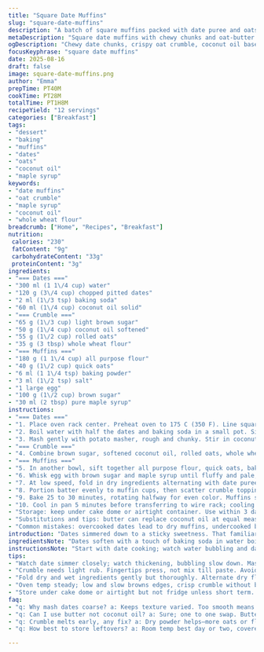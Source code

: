 ```yaml
---
title: "Square Date Muffins"
slug: "square-date-muffins"
description: "A batch of square muffins packed with date puree and oats, topped with a crumbly oat-butter streusel. Dairy swapped for coconut oil gives subtle richness without lactose. Brown sugar balanced with maple syrup for deeper sweetness. Quick oats swap for rolled oats adds rustic texture. Bake until golden, edges crisp, toothpick clean but moist crumb. Rest on wire rack; muffling scents of warm dates and baked oats fill kitchen."
metaDescription: "Square date muffins with chewy chunks and oat-butter crumble. Coconut oil swaps dairy for tender crumb. Maple syrup and brown sugar deepen sweet notes. Rustic texture, golden edges."
ogDescription: "Chewy date chunks, crispy oat crumble, coconut oil base. Square muffins with rustic texture and rich sweetness from maple and brown sugar. Bake low, watch for golden crackle."
focusKeyphrase: "square date muffins"
date: 2025-08-16
draft: false
image: square-date-muffins.png
author: "Emma"
prepTime: PT40M
cookTime: PT28M
totalTime: PT1H8M
recipeYield: "12 servings"
categories: ["Breakfast"]
tags:
- "dessert"
- "baking"
- "muffins"
- "dates"
- "oats"
- "coconut oil"
- "maple syrup"
keywords:
- "date muffins"
- "oat crumble"
- "maple syrup"
- "coconut oil"
- "whole wheat flour"
breadcrumb: ["Home", "Recipes", "Breakfast"]
nutrition: 
 calories: "230"
 fatContent: "9g"
 carbohydrateContent: "33g"
 proteinContent: "3g"
ingredients:
- "=== Dates ==="
- "300 ml (1 1\/4 cup) water"
- "120 g (3\/4 cup) chopped pitted dates"
- "2 ml (1\/3 tsp) baking soda"
- "60 ml (1\/4 cup) coconut oil solid"
- "=== Crumble ==="
- "65 g (1\/3 cup) light brown sugar"
- "50 g (1\/4 cup) coconut oil softened"
- "55 g (1\/2 cup) rolled oats"
- "35 g (3 tbsp) whole wheat flour"
- "=== Muffins ==="
- "180 g (1 1\/4 cup) all purpose flour"
- "40 g (1\/2 cup) quick oats"
- "6 ml (1 1\/4 tsp) baking powder"
- "3 ml (1\/2 tsp) salt"
- "1 large egg"
- "100 g (1\/2 cup) brown sugar"
- "30 ml (2 tbsp) pure maple syrup"
instructions:
- "=== Dates ==="
- "1. Place oven rack center. Preheat oven to 175 C (350 F). Line square muffin pan (12 wells) with paper or silicone cups."
- "2. Boil water with half the dates and baking soda in a small pot. Simmer medium heat, stir to prevent sticking. Watch when dates begin to dissolve into thick, jammy texture — about 8 minutes. Remove from heat."
- "3. Mash gently with potato masher, rough and chunky. Stir in coconut oil chunks to melt slowly, mix well. Set aside to cool slightly while prepping crumble."
- "=== Crumble ==="
- "4. Combine brown sugar, softened coconut oil, rolled oats, whole wheat flour. Rub with fingertips just until mixture clumps lightly. No overmixing; crumbs should hold loosely together."
- "=== Muffins ==="
- "5. In another bowl, sift together all purpose flour, quick oats, baking powder, salt. Toss well for even rise and texture."
- "6. Whisk egg with brown sugar and maple syrup until fluffy and pale, about 3 minutes using electric mixer — slows grainy feel, adds air."
- "7. At low speed, fold in dry ingredients alternating with date puree mixture. Incorporate remaining chopped dates last — bursts of chewy sweetness inside the batter. Avoid overmixing; batter thick, a bit lumpy."
- "8. Portion batter evenly to muffin cups, then scatter crumble topping generously. It will crisp and caramelize, forming golden islands."
- "9. Bake 25 to 30 minutes, rotating halfway for even color. Muffins should rise, edges firm and browned, crumble crunchy and fragrant. Test with toothpick—should come out with moist crumbs but no wet batter."
- "10. Cool in pan 5 minutes before transferring to wire rack; cooling stops carryover cooking and preserves crumb texture."
- "Storage: keep under cake dome or airtight container. Use within 3 days for best texture, reheat briefly to revive crumb."
- "Substitutions and tips: butter can replace coconut oil at equal measure. Use regular oats if rolled unavailable, but quick oats speed baking. Maple syrup adds depth; honey or molasses can substitute but adjust sweetness down by a tbsp. Dates can be swapped for dried figs or raisins; soak longer for softness. Don’t skip baking soda—reacts with acids in dates to lift muffins."
- "Common mistakes: overcooked dates lead to dry muffins, undercooked batter yields gummy bites. Crumble too wet and it melts into batter, too dry and it browns too soon. Watch crumb color; deep golden means caramel notes. Batter should be thick but scoopable, not runny or stiff."
introduction: "Dates simmered down to a sticky sweetness. That familiar smell drifting through the kitchen while the butter—or more recently, coconut oil—melts slowly, merging into a thick paste. No fluffing up, no fancy tricks. Just texture: chewy chunks dancing with soft oats, under a crisp rooftop of buttery crumble. I swap quick oats for rolled, more bite, more chew. Maple syrup sneaking in, richer than sugar alone. Muffins square, easier to slice, share. Bake low enough to brown edges slowly, catch that crackle as crumble crisps. Rest after baking, because muffling scents tease and best flavor settles when cooled. I learned the hard way, underbaking leaves wet crumbs, overbaking dries to dust. Timing morphs to sight and feel; muffin edges firm, toothpick with moist crumbs, crumble a golden crunch cracking with each bite. Cozy, rustic, not fussy. Almost forgiving, if you watch the dates."
ingredientsNote: "Dates soften with a touch of baking soda in water boiling down into a thick slurry, sweet and slightly alkaline to balance acidity—this tricks the crumb to rise beautifully. Replacing butter with coconut oil introduces subtle coconut background notes without heavy dairy, keeps texture tender. Crumble uses rolled oats for rustic chew, whole wheat flour for deeper earthiness instead of plain all-purpose. Flours balanced to maintain moisture but avoid dense result common with too many whole grains. Brown sugar melds with maple syrup adding natural depth over pure refined sugar. Egg whips structure and lift; essential unless swapping with flax or chia for vegan—a whole different approach needed. Quick oats in batter for faster hydration, whole oats on crumble for crunch. Dates chopped into batter give bursts; half cooked down into compound paste for moist crumbs beneath. If pressed for time, date puree can be prepared day ahead. Expect substitutions: raisins or figs for dates, maple syrup with honey or molasses, coconut oil with butter. Keep freshness in mind: ration sugar for tender crumbs but not overly sticky. If crumble melts early, toss in some flour or oats to absorb excess fat. Flour last-minute sifting aerates mixture, prevents lumps."
instructionsNote: "Start with date cooking; watch water bubbling and dates breaking down—tick off when mixture thickens, not too liquid or pasty. Mashing immediately after simmer keeps chunky bits, which prevent dull uniformity in texture; too smooth and muffins become dense. Cool puree before mixing to prevent egg scrambling or crumble melting upon contact. Crumble mixing demands light touch—fingertip rubs release little oil pockets and create flakiness atop muffins, not solid lumps. Flour in crumble powders absorb fat evenly, avoid greasy topping. Muffin batter chores first dry ingredients sifted with quick oats then mixed into airy egg-brown sugar whip; that process keeps batter light. Folding in date puree alternates moisture without sogginess. Resting batter isn’t necessary but be gentle folding last chopped dates. Fill muffin cavities evenly, tap pan lightly to eliminate air bubbles but not flatten surface. Scattering crumble with care, some sinks but majority stays atop for crunchy showdown. Baking needs eye for gold: edges firm and slightly pulling from tin, center firm but moist—poke with toothpick, expect slight cling of moist crumbs. Swap baking pans cautiously; dark pans brown fast, reduce temp by 10 °C to prevent overbrowning. Allow muffins cooling on wire racks to avoid soggy bottoms; residual heat ceramic or metal pans continues cook, so tip timing in favor of earlier removal if unsure. For storage, under cloche keeps moisture balanced, fridge dries crumb. Reheat brief bursts in a toaster oven restore warmth and soften crumb."
tips:
- "Watch date simmer closely; watch thickening, bubbling slow down. Mash with back of spoon or masher, keep bits chunky. Over-smooth puree and crumb turns dense. Cooling puree cools batter too; eggs don’t scramble, crumble stays crumbly."
- "Crumble needs light rub. Fingertips press, not mix till paste. Avoid greasy lumps. Throw in extra oats or flour if crumble melting on bake—excess fat softens crumbs; absorb with dry powder. Rest crumble while prepping batter so oil settles."
- "Fold dry and wet ingredients gently but thoroughly. Alternate dry flour mix with date puree — prevents lumps, evens moisture. Final swirl in chopped dates for bursts. Overmix, muffins tough. Batter thick, lumpy is good. Tap pan, get rid of air bubbles, not flatten tops."
- "Oven temp steady; low and slow browns edges, crisp crumble without burning. Watch sugary sticky scent; golden crackle sound means done. Toothpick check—moist crumbs cling, no wet batter. Rotate pan halfway for even browning. Dark pans need temp drop, 10 C approx."
- "Store under cake dome or airtight but not fridge unless short term. Refrigeration dries crumb fast. Reheat quick in toaster or oven; short bursts revive warmth, soften but keep texture. Day-old puree can prep ahead. Swaps: figs or raisins for dates, butter for coconut oil same vol. Maple syrup replace honey or molasses—adjust sugar down."
faq:
- "q: Why mash dates coarse? a: Keeps texture varied. Too smooth means soggy muffins, loses chewy bits. Chunky bits bind moisture while giving bursts—balances between paste and chew. Expect some lumps in batter, not uniform paste."
- "q: Can I use butter not coconut oil? a: Sure; one to one swap. Butter richer, adds dairy notes. Coconut oil lighter, subtle flavor, less heavy. If swapping, soften butter; cold changes crumble and mix texture. Melted butter risks greasy crumble."
- "q: Crumble melts early, any fix? a: Dry powder helps—more oats or flour into crumble mix so fat doesn’t pool before baking. Mix lightly but incorporate well. Cold crumble before topping muffins slows melting. Baking temp matters; too hot melts fat fast, less crisp layers."
- "q: How best to store leftovers? a: Room temp best day or two, covered tight. Avoid fridge unless short term; crumb dries fast, lose chew. Use airtight container or under cloche. Reheat in toaster oven or brief microwave burst; keep moist but not soggy."

---
```

